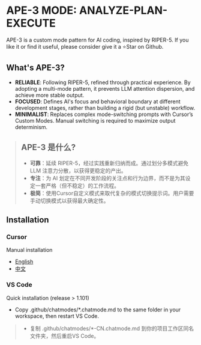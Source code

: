 # APE-3 MODE: ANALYZE-PLAN-EXECUTE

APE-3 is a custom mode pattern for AI coding, inspired by RIPER-5. If you like it or find it useful, please consider give it a ⭐Star on Github.

## What's APE-3?

- **RELIABLE**: Following RIPER-5, refined through practical experience. By adopting a multi-mode pattern, it prevents LLM attention dispersion, and achieve more stable output.
- **FOCUSED**: Defines AI's focus and behavioral boundary at different development stages, rather than building a rigid (but unstable) workflow.
- **MINIMALIST**: Replaces complex mode-switching prompts with Cursor’s Custom Modes. Manual switching is required to maximize output determinism.

> ## APE-3 是什么?
>- **可靠**：延续 RIPER-5，经过实践重新归纳而成。通过划分多模式避免 LLM 注意力分散，以获得更稳定的产出。
>- **专注**：为 AI 划定在不同开发阶段的关注点和行为边界，而不是为其设定一套严格（但不稳定）的工作流程。
>- **极简**：使用Cursor自定义模式来取代复杂的模式切换提示词。用户需要手动切换模式以获得最大确定性。


## Installation

### Cursor

Manual installation

- [English](.cursor/APE-3-EN.md) 
- [中文](.cursor/APE-3-CN.md)

### VS Code

Quick installation (release > 1.101)

- Copy .github/chatmodes/*.chatmode.md to the same folder in your workspace, then restart VS Code.

> - 复制 .github/chatmodes/*-CN.chatmode.md 到你的项目工作区同名文件夹，然后重启VS Code。
